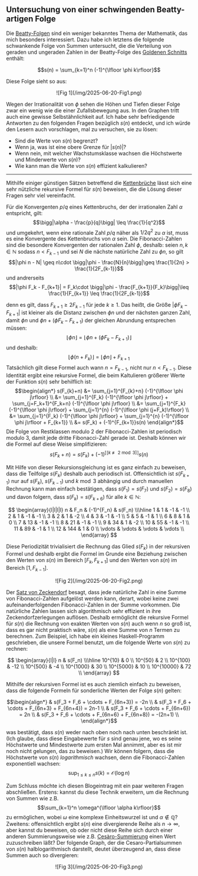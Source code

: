 ## Untersuchung von einer schwingenden Beatty-artigen Folge

Die [Beatty-Folgen](https://de.wikipedia.org/wiki/Beatty-Folge) sind ein weniger bekanntes Thema der Mathematik, das mich besonders interessiert. Dazu habe ich letztens die folgende schwankende Folge von Summen untersucht, die die Verteilung von geraden und ungeraden Zahlen in der Beatty-Folge des [Goldenen Schnitts](https://de.wikipedia.org/wiki/Goldener_Schnitt) enthält:

$$s(n) = \sum_{k=1}^n (-1)^{\lfloor \phi k\rfloor}$$

Diese Folge sieht so aus:

<center>
![Fig 1](/img/2025-06-20-Fig1.png)
</center>

Wegen der Irrationalität von $\phi$ sehen die Höhen und Tiefen dieser Folge zwar ein wenig wie die einer Zufallsbewegung aus. In den Graphen tritt auch eine gewisse Selbstähnlichkeit auf. Ich habe sehr befriedigende Antworten zu den folgenden Fragen bezüglich $s(n)$ entdeckt, und ich würde den Lesern auch vorschlagen, mal zu versuchen, sie zu lösen:

- Sind die Werte von $s(n)$ begrenzt?
- Wenn ja, was ist eine obere Grenze für $|s(n)|$?
- Wenn nein, mit welcher Wachstumsklasse wachsen die Höchstwerte und Minderwerte von $s(n)$?
- Wie kann man die Werte von $s(n)$ effizient kalkulieren?

<hr>

Mithilfe einiger günstigen Sätzen betreffend die [Kettenbrüche](https://de.wikipedia.org/wiki/Kettenbruch) lässt sich eine sehr nützliche rekursive Formel für $s(n)$ beweisen, die die Lösung dieser Fragen sehr viel vereinfacht.

Für die Konvergenten $p/q$ eines Kettenbruchs, der der irrationalen Zahl $\alpha$ entspricht, gilt: $$\bigg|\alpha - \frac{p}{q}\bigg| \leq \frac{1}{q^2}$$ und umgekehrt, wenn eine rationale Zahl $p/q$ näher als $1/2q^2$ zu $\alpha$ ist, muss es eine Konvergente des Kettenbruchs von $\alpha$ sein. Die Fibonacci-Zahlen sind die besondere Konvergenten der rationalen Zahl $\phi$, deshalb: seien $n,k\in\mathbb N$ sodass $n < F_{k-1}$ und sei $N$ die nächste natürliche Zahl zu $\phi n$, so gilt $$|\phi n - N| \geq n\cdot \bigg|\phi - \frac{N}{n}\bigg|\geq \frac{1}{2n} > \frac{1}{2F_{k-1}}$$
und andrerseits
$$|\phi F_k - F_{k+1}| = F_k\cdot \bigg|\phi - \frac{F_{k+1}}{F_k}\bigg|\leq \frac{1}{F_{k+1}} \leq \frac{1}{2F_{k-1}}$$

denn es gilt, dass $F_{k+1} \geq 2F_{k-1}$ für jede $k \geq 1$. Das heißt, die Größe $|\phi F_k - F_{k+1}|$ ist kleiner als die Distanz zwischen $\phi n$ und der nächsten ganzen Zahl, damit $\phi n$ und $\phi n +(\phi F_k - F_{k+1})$ der gleichen Abrundung entsprechen müssen: $$\lfloor \phi n \rfloor = \lfloor \phi n +  (\phi F_k - F_{k+1})\rfloor$$ und deshalb: $$\lfloor \phi (n + F_k)\rfloor = \lfloor \phi n\rfloor + F_{k+1}$$ Tatsächlich gilt diese Formel auch wann $n=F_{k-1}$, nicht nur $n < F_{k-1}$. Diese Identität ergibt eine rekursive Formel, die beim Kaltulieren größerer Werte der Funktion $s(n)$ sehr behilflich ist:
$$\begin{align*}
s(F_{k}+n)
&= \sum_{j=1}^{F_{k}+n} (-1)^{\lfloor \phi j\rfloor} \\
&= \sum_{j=1}^{F_k} (-1)^{\lfloor \phi j\rfloor} + \sum_{j=F_k+1}^{F_k+n} (-1)^{\lfloor \phi j\rfloor} \\
&= \sum_{j=1}^{F_k} (-1)^{\lfloor \phi j\rfloor} + \sum_{j=1}^{n} (-1)^{\lfloor \phi (j+F_k)\rfloor} \\
&= \sum_{j=1}^{F_k} (-1)^{\lfloor \phi j\rfloor} + \sum_{j=1}^{n} (-1)^{\lfloor \phi j\rfloor + F_{k+1}} \\
&= s(F_k) + (-1)^{F_{k+1}}s(n)
\end{align*}$$
Die Folge von Restklassen modulo $2$ der Fibonacci-Zahlen ist periodisch modulo $3$, damit jede dritte Fibonacci-Zahl gerade ist. Deshalb können wir die Formel auf diese Weise simplifizieren: $$s(F_k + n) = s(F_k) + (-1)^{[\![ k \not\equiv 2 \bmod 3 ]\!]}s(n)$$

Mit Hilfe von dieser Rekursionsgleichung ist es ganz einfach zu beweisen, dass die Teilfolge $s(F_k)$ deshalb auch periodisch ist. Offensichtlich ist $s(F_{k+1})$ nur auf $s(F_k)$, $s(F_{k-1})$ und $k\bmod 3$ abhängig und durch manuellen Rechnung kann man einfach bestätigen, dass $s(F_1) = s(F_7)$ und $s(F_2) = s(F_8)$ und davon folgern, dass $s(F_k) = s(F_{k+6})$ für alle $k\in\mathbb N$:

$$
\begin{array}{l|l|l|l}
n & F_n & (-1)^{F_n} & s(F_n) \\\hline
1 & 1 & -1 & -1 \\
2 & 1 & -1 & -1 \\
3 & 2 & 1 & -2 \\
4 & 3 & -1 & -1 \\
5 & 5 & -1 & 1 \\
6 & 8 & 1 & 0 \\
7 & 13 & -1 & -1 \\ 
8 & 21 & -1 & -1 \\ 
9 & 34 & 1 & -2 \\ 
10 & 55 & -1 & -1 \\ 
11 & 89 & -1 & 1 \\
12 & 144 & 1 & 0 \\ 
\vdots & \vdots & \vdots & \vdots \\ 
\end{array}
$$

Diese Periodizität trivialisiert die Rechnung das Glied $s(F_k)$ in der rekursiven Formel und deshalb ergibt die Formel im Grunde eine Beziehung zwischen den Werten von $s(n)$ im Bereich $[F_k,F_{k+1}]$ und den Werten von $s(n)$ im Bereich $[1, F_{k-1}]$.

<center>
![Fig 2](/img/2025-06-20-Fig2.png)
</center>

Der [Satz von Zeckendorf](https://de.wikipedia.org/wiki/Satz_von_Zeckendorf) besagt, dass jede natürliche Zahl in eine Summe von Fibonacci-Zahlen aufgelöst werden kann, derart, wobei keine zwei aufeinanderfolgenden Fibonacci-Zahlen in der Summe vorkommen. Die natürliche Zahlen lassen sich algorithmisch sehr effizient in ihre Zeckendorfzerlegungen auflösen. Deshalb ermöglicht die rekursive Formel für $s(n)$ die Rechnung von exakten Werten von $s(n)$ auch wenn $n$ so groß ist, dass es gar nicht praktisch wäre, $s(n)$ als eine Summe von $n$ Termen zu berechnen. Zum Beispiel, ich habe ein kleines Haskell-Programm geschrieben, die unsere Formel benutzt, um die folgende Werte von $s(n)$ zu rechnen:

$$
\begin{array}{l|l}
n & s(F_n) \\\hline
10^{10} & 0 \\
10^{50} & 2 \\
10^{100} & -12 \\
10^{500} & -4 \\
10^{1000} & 30 \\
10^{5000} & 10 \\
10^{10000} & 72 \\
\end{array}
$$

Mithilfe der rekursiven Formel ist es auch ziemlich einfach zu beweisen, dass die folgende Formeln für sonderliche Werten der Folge $s(n)$ gelten:

$$\begin{align*}
& s(F_3 + F_6 + \cdots + F_{6n+3}) = -2n \\
& s(F_3 + F_6 + \cdots + F_{6n+3} + F_{6n+4}) = 2n-1 \\
& s(F_3 + F_6 + \cdots + F_{6n+6}) = 2n \\
& s(F_3 + F_6 + \cdots + F_{6n+6} + F_{6n+8}) = -(2n+1) \\
\end{align*}$$

was bestätigt, dass $s(n)$ weder nach oben noch nach unten beschränkt ist. (Ich glaube, dass diese Eingabewerte für $s$ sind genau jene, wo es seine Höchstwerte und Mindestwerte zum ersten Mal annimmt, aber es ist mir noch nicht gelungen, das zu beweisen.) Wir können folgern, dass die Höchstwerte von $s(n)$ *logarithmisch* wachsen, denn die Fibonacci-Zahlen exponentiell wachsen: $$\sup_{1\leq k\leq n} s(k) = \mathcal O(\log n)$$

Zum Schluss möchte ich diesen Blogeintrag mit ein paar weiteren Fragen abschließen. Erstens: kannst du diese Technik erweitern, um die Rechnung von Summen wie z.B. $$\sum_{k=1}^n \omega^{\lfloor \alpha k\rfloor}$$ zu ermöglichen, wobei $\omega$ eine komplexe Einheitswurzel ist und $\alpha\notin \mathbb Q$? Zweitens: offensichtlich ergibt $s(n)$ eine divergierende Reihe als $n\to\infty$, aber kannst du beweisen, ob oder nicht diese Reihe sich durch einer anderen Summierungsweise wie z.B. [Cesàro-Summierung](https://en.wikipedia.org/wiki/Cesàro_summation) einen Wert zuzuschreiben läßt? Der folgende Graph, der die Cesaro-Partialsummen von $s(n)$ halblogarithmisch darstellt, deutet überzeugend an, dass diese Summen auch so divergieren:

<center>
![Fig 3](/img/2025-06-20-Fig3.png)
</center>